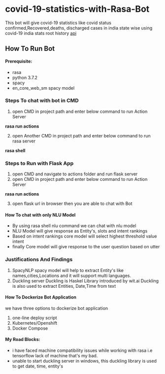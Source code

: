 # covid-19-statistics-with-Rasa-Bot
This bot will give covid-19 statistics like covid status confirmed,Recovered,deaths, discharged cases in india state wise  using covid-19 india stats root history [api](https://api.rootnet.in/covid19-in/stats/history)
## How To Run Bot
#### Prerequisite:
* rasa
* python 3.7.2
* spacy
* en_core_web_sm spacy model
### Steps To chat with bot in CMD
1. open CMD in project path and enter below command to run Action Server

**rasa run actions**

2. open Another CMD in project path and enter below command to run rasa server

**rasa shell**

### Steps to Run with Flask App
1. open CMD and navigate to actions folder and run flask server 
2. open CMD in project path and enter below command to run Action Server

**rasa run actions**

3. open flask url in browser then you are able to chat with Bot

#### How To chat with only NLU Model 
 * By using rasa shell nlu command we can chat with nlu model
 * NLU Model will give response as Entity's, slots and intent rankings
 * Based on intent rankings core model will select highest threshold value intent 
 * finally Core model will give response to the user question based on utter  

### Justifications And Findings


1. SpacyNLP
   spacy model will help to extract Entity's like names,cities,Locations and it will support multi languages.
2. Duckling server 
   Duckling is Haskel Library introduced by wit.ai
   Duckling is also used to extract Entities, Date,Time from text
#### How To Dockerize Bot Application
we have three options to dockerize bot application
1. one-line deploy script
2. Kubernetes/Openshift
3. Docker Compose

#### My Road Blocks:

* i have faced machine compatibility issues while working with rasa i.e tensorflow lack of machine that's my bad.
* unable to start duckling server in windows, this duckling library is used to get date, time, entity's 



